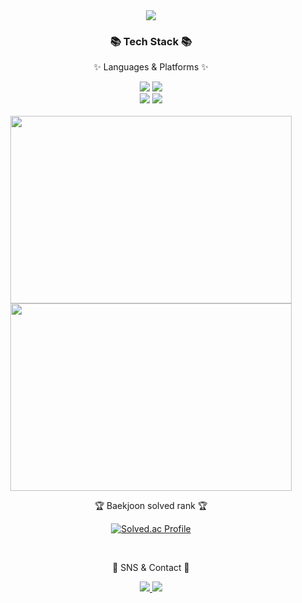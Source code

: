 <div align=center>
	<img src="https://capsule-render.vercel.app/api?type=waving&color=F08080&height=200&section=header&text=Siwon%20Github&fontSize=80&fontColor=FFE4E1" />	
</div>
<div align=center>
	<h3>📚 Tech Stack 📚</h3>
	<p>✨ Languages & Platforms ✨</p>
</div>
<div align="center">
	<img src="https://img.shields.io/badge/Java-007396?style=flat&logo=Conda-Forge&logoColor=white" />
	<img src="https://img.shields.io/badge/Spring-6DB33F?style=flat&logo=Spring&logoColor=white" />
	<br>
	<img src="https://img.shields.io/badge/Python-3776AB?style=flat&logo=Python&logoColor=white" />
	<img src="https://img.shields.io/badge/Selenium-43B02A?style=flat&logo=Selenium&logoColor=white" />
</div>


<div align=center>
	<br>
<img src="https://github-readme-stats.vercel.app/api/top-langs/?username=Yusiwon&layout=compact" width="450" height="300">
<img src="https://github-readme-stats.vercel.app/api?username=Yusiwon&show_icons=true" width="450" height="300">

<br>
	
<p>🏆 Baekjoon solved rank 🏆</p>
	
[![Solved.ac Profile](http://mazassumnida.wtf/api/v2/generate_badge?boj=danseryu)](https://solved.ac/danseryu)
</div>

<br>
<div align=center>
	<p>🎨 SNS & Contact 🎨</p>
</div>
<div align=center>
	<a href="mailto:danseryu@naver.com">
		<img src="https://img.shields.io/badge/Mail-30B980?style=flat&logo=Naver&logoColor=white" />
	</a>
	<a href="https://www.instagram.com/si_w._.n/">
		<img src="https://img.shields.io/badge/-Instagram-%23E4405F?style=flat-square&logo=Instagram&logoColor=white" />
	</a>

</div>
